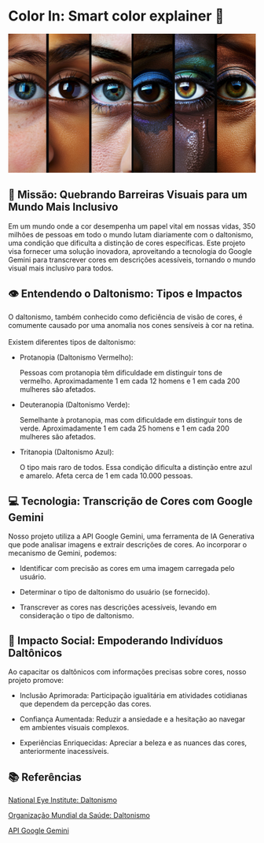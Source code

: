 # Color In: Smart color explainer 🎨

![image](assets/daltonism.png)

## 🌈 Missão: Quebrando Barreiras Visuais para um Mundo Mais Inclusivo

Em um mundo onde a cor desempenha um papel vital em nossas vidas, 350 milhões de pessoas em todo o mundo lutam diariamente com o daltonismo, uma condição que dificulta a distinção de cores específicas. Este projeto visa fornecer uma solução inovadora, aproveitando a tecnologia do Google Gemini para transcrever cores em descrições acessíveis, tornando o mundo visual mais inclusivo para todos.

## 👁️ Entendendo o Daltonismo: Tipos e Impactos

O daltonismo, também conhecido como deficiência de visão de cores, é comumente causado por uma anomalia nos cones sensíveis à cor na retina. 
<br>
<br>
Existem diferentes tipos de daltonismo:

* Protanopia (Daltonismo Vermelho):

    Pessoas com protanopia têm dificuldade em distinguir tons de vermelho.
    Aproximadamente 1 em cada 12 homens e 1 em cada 200 mulheres são afetados.

* Deuteranopia (Daltonismo Verde):

    Semelhante à protanopia, mas com dificuldade em distinguir tons de verde. Aproximadamente 1 em cada 25 homens e 1 em cada 200 mulheres são afetados.

* Tritanopia (Daltonismo Azul):

    O tipo mais raro de todos. Essa condição dificulta a distinção entre azul e amarelo. Afeta cerca de 1 em cada 10.000 pessoas.

## 💻 Tecnologia: Transcrição de Cores com Google Gemini

Nosso projeto utiliza a API Google Gemini, uma ferramenta de IA Generativa que pode analisar imagens e extrair descrições de cores. Ao incorporar o mecanismo de Gemini, podemos:

* Identificar com precisão as cores em uma imagem carregada pelo usuário.

* Determinar o tipo de daltonismo do usuário (se fornecido).

* Transcrever as cores nas descrições acessíveis, levando em consideração o tipo de daltonismo.

## 🤝 Impacto Social: Empoderando Indivíduos Daltônicos

Ao capacitar os daltônicos com informações precisas sobre cores, nosso projeto promove:

* Inclusão Aprimorada: Participação igualitária em atividades cotidianas que dependem da percepção das cores.

* Confiança Aumentada: Reduzir a ansiedade e a hesitação ao navegar em ambientes visuais complexos.

* Experiências Enriquecidas: Apreciar a beleza e as nuances das cores, anteriormente inacessíveis.

## 📚 Referências

[National Eye Institute: Daltonismo](https://www.nei.nih.gov/learn-about-eye-health/eye-conditions-and-diseases/color-blindness)

[Organização Mundial da Saúde: Daltonismo](https://www.who.int/news-room/fact-sheets/detail/blindness-and-visual-impairment)

[API Google Gemini](https://ai.google.dev/gemini-api/docs?hl=pt-br)